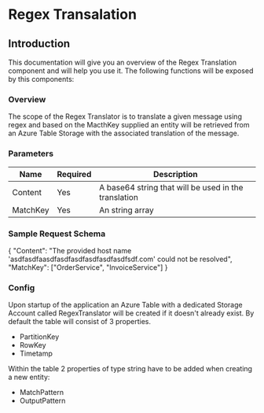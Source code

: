 # Regex Transalation

## Introduction

This documentation will give you an overview of the Regex Translation component and will help you use it. The following functions will be exposed by this components:


### Overview

The scope of the Regex Translator is to translate a given message using regex and based on the MacthKey supplied an entity will be retrieved from an Azure Table Storage with the associated translation of the message.

### Parameters

|Name|Required|Description|
|--- |--- |--- |
|Content|Yes|A base64 string that will be used in the translation|
|MatchKey|Yes|An string array|

### Sample Request Schema

{
  "Content": "The provided host name 'asdfasdfaasdfasdfasdfasdfasdfasdfsdf.com' could not be resolved",
  "MatchKey": ["OrderService", "InvoiceService"]
}

### Config

Upon startup of the application an Azure Table with a dedicated Storage Account called RegexTranslator will be created if it doesn't already exist. 
By default the table will consist of 3 properties.

- PartitionKey
- RowKey
- Timetamp

Within the table 2 properties of type string have to be added when creating a new entity:

- MatchPattern
- OutputPattern
